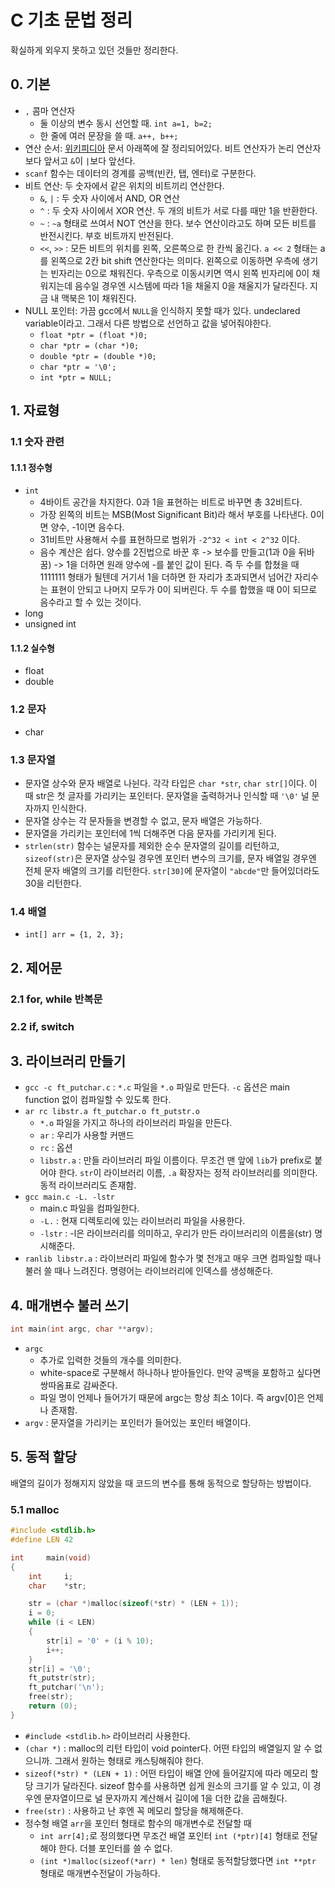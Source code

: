 # C 기초 문법 정리

확실하게 외우지 못하고 있던 것들만 정리한다.

## 0. 기본

- `,` 콤마 연산자
    + 둘 이상의 변수 동시 선언할 때. `int a=1, b=2;`
    + 한 줄에 여러 문장을 쓸 때. `a++, b++;`
- 연산 순서: [위키피디아](https://ko.wikipedia.org/wiki/C%EC%99%80_C%2B%2B%EC%97%90%EC%84%9C%EC%9D%98_%EC%97%B0%EC%82%B0%EC%9E%90) 문서 아래쪽에 잘 정리되어있다. 비트 연산자가 논리 연산자보다 앞서고 `&`이 `|`보다 앞선다.
- `scanf` 함수는 데이터의 경계를 공백(빈칸, 탭, 엔터)로 구분한다.
- 비트 연산: 두 숫자에서 같은 위치의 비트끼리 연산한다.
    + `&`, `|` : 두 숫자 사이에서 AND, OR 연산
    + `^` : 두 숫자 사이에서 XOR 연산. 두 개의 비트가 서로 다를 때만 1을 반환한다.
    + `~` : `~a` 형태로 쓰여서 NOT 연산을 한다. 보수 연산이라고도 하며 모든 비트를 반전시킨다. 부호 비트까지 반전된다.
    + `<<`, `>>` : 모든 비트의 위치를 왼쪽, 오른쪽으로 한 칸씩 옮긴다. `a << 2` 형태는 a를 왼쪽으로 2칸 bit shift 연산한다는 의미다. 왼쪽으로 이동하면 우측에 생기는 빈자리는 0으로 채워진다. 우측으로 이동시키면 역시 왼쪽 빈자리에 0이 채워지는데 음수일 경우엔 시스템에 따라 1을 채울지 0을 채울지가 달라진다. 지금 내 맥북은 1이 채워진다.
- NULL 포인터: 가끔 gcc에서 `NULL`을 인식하지 못할 때가 있다. undeclared variable이라고. 그래서 다른 방법으로 선언하고 값을 넣어줘야한다.
    + `float *ptr = (float *)0;`
    + `char *ptr = (char *)0;`
    + `double *ptr = (double *)0;`
    + `char *ptr = '\0';`
    + `int *ptr = NULL;`

## 1. 자료형

### 1.1 숫자 관련

#### 1.1.1 정수형

- `int`
    + 4바이트 공간을 차지한다. 0과 1을 표현하는 비트로 바꾸면 총 32비트다.
    + 가장 왼쪽의 비트는 MSB(Most Significant Bit)라 해서 부호를 나타낸다. 0이면 양수, -1이면 음수다.
    + 31비트만 사용해서 수를 표현하므로 범위가 `-2^32 < int < 2^32` 이다.
    + 음수 계산은 쉽다. 양수를 2진법으로 바꾼 후 -> 보수를 만들고(1과 0을 뒤바꿈) -> 1을 더하면 원래 양수에 -를 붙인 값이 된다. 즉 두 수를 합쳤을 때 1111111 형태가 될텐데 거기서 1을 더하면 한 자리가 초과되면서 넘어간 자리수는 표현이 안되고 나머지 모두가 0이 되버린다. 두 수를 합했을 때 0이 되므로 음수라고 할 수 있는 것이다.
- long
- unsigned int

#### 1.1.2 실수형

- float
- double

### 1.2 문자

- char

### 1.3 문자열

- 문자열 상수와 문자 배열로 나뉜다. 각각 타입은 `char *str`, `char str[]`이다. 이 때 str은 첫 글자를 가리키는 포인터다. 문자열을 출력하거나 인식할 때 `'\0'` 널 문자까지 인식한다.
- 문자열 상수는 각 문자들을 변경할 수 없고, 문자 배열은 가능하다.
- 문자열을 가리키는 포인터에 1씩 더해주면 다음 문자를 가리키게 된다.
- `strlen(str)` 함수는 널문자를 제외한 순수 문자열의 길이를 리턴하고, `sizeof(str)`은 문자열 상수일 경우엔 포인터 변수의 크기를, 문자 배열일 경우엔 전체 문자 배열의 크기를 리턴한다. `str[30]`에 문자열이 `"abcde"`만 들어있더라도 30을 리턴한다.

### 1.4 배열

- `int[] arr = {1, 2, 3};`

## 2. 제어문

### 2.1 for, while 반복문

### 2.2 if, switch

## 3. 라이브러리 만들기

- `gcc -c ft_putchar.c` : `*.c` 파일을 `*.o` 파일로 만든다. `-c` 옵션은 main function 없이 컴파일할 수 있도록 한다.
- `ar rc libstr.a ft_putchar.o ft_putstr.o`
    + `*.o` 파일을 가지고 하나의 라이브러리 파일을 만든다.
    + `ar` : 우리가 사용할 커맨드
    + `rc` : 옵션
    + `libstr.a` : 만들 라이브러리 파일 이름이다. 무조건 맨 앞에 `lib`가 prefix로 붙어야 한다. `str`이 라이브러리 이름, `.a` 확장자는 정적 라이브러리를 의미한다. 동적 라이브러리도 존재함.
- `gcc main.c -L. -lstr`
    + main.c 파일을 컴파일한다.
    + `-L.` : 현재 디렉토리에 있는 라이브러리 파일을 사용한다.
    + `-lstr` : -l은 라이브러리를 의미하고, 우리가 만든 라이브러리의 이름을(str) 명시해준다.
- `ranlib libstr.a` : 라이브러리 파일에 함수가 몇 천개고 매우 크면 컴파일할 때나 불러 쓸 때나 느려진다. 명령어는 라이브러리에 인덱스를 생성해준다.

## 4. 매개변수 불러 쓰기

```c
int main(int argc, char **argv);
```

- `argc`
    + 추가로 입력한 것들의 개수를 의미한다.
    + white-space로 구분해서 하나하나 받아들인다. 만약 공백을 포함하고 싶다면 쌍따옴표로 감싸준다.
    + 파일 명이 언제나 들어가기 때문에 argc는 항상 최소 1이다. 즉 argv[0]은 언제나 존재함.
- `argv` : 문자열을 가리키는 포인터가 들어있는 포인터 배열이다.

## 5. 동적 할당

배열의 길이가 정해지지 않았을 때 코드의 변수를 통해 동적으로 할당하는 방법이다.

### 5.1 malloc

```c
#include <stdlib.h>
#define LEN 42

int     main(void)
{
    int     i;
    char    *str;

    str = (char *)malloc(sizeof(*str) * (LEN + 1));
    i = 0;
    while (i < LEN)
    {
        str[i] = '0' + (i % 10);
        i++;
    }
    str[i] = '\0';
    ft_putstr(str);
    ft_putchar('\n');
    free(str);
    return (0);
}
```

- `#include <stdlib.h>` 라이브러리 사용한다.
- `(char *)` : malloc의 리턴 타입이 void pointer다. 어떤 타입의 배열일지 알 수 없으니까. 그래서 원하는 형태로 캐스팅해줘야 한다.
- `sizeof(*str) * (LEN + 1)` : 어떤 타입이 배열 안에 들어갈지에 따라 메모리 할당 크기가 달라진다. sizeof 함수를 사용하면 쉽게 원소의 크기를 알 수 있고, 이 경우엔 문자열이므로 널 문자까지 계산해서 길이에 1을 더한 값을 곱해줬다.
- `free(str)` : 사용하고 난 후엔 꼭 메모리 할당을 해제해준다.
- 정수형 배열 `arr`을 포인터 형태로 함수의 매개변수로 전달할 때
    + `int arr[4];`로 정의했다면 무조건 배열 포인터 `int (*ptr)[4]` 형태로 전달해야 한다. 더블 포인터를 쓸 수 없다.
    + `(int *)malloc(sizeof(*arr) * len)` 형태로 동적할당했다면 `int **ptr` 형태로 매개변수전달이 가능하다.
